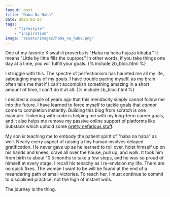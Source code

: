 ```yaml
---
layout: post
title: "Haba Na Haba"
date: 2025-03-27
tags:
    - "lifestyle"
    - "inspiration"
image: "assets/images/haba_na_haba.png"
---
```


One of my favorite Kiswahili proverbs is "Haba na haba hujaza kibaba." It means "Little by little fills the cup/pot." In other words, if you take things one day at a time, you will fulfill your goals. {% include zb_bloc.html %}

I struggle with this. The spectre of perfectionism has haunted me all my life, sabotaging many of my goals. I have trouble pacing myself, as my brain often tells me that if I can't accomplish something amazing in a short amount of time, I can't do it at all. {% include zb_bloc.html %}

I decided a couple of years ago that this mendacity simply cannot follow me into the future. I have learned to force myself to tackle goals that *cannot* come to completion instantly. Building this blog from scratch is one example. Tinkering with code is helping me with my long-term career goals, and it also helps me remove my passive online support of platforms like Substack which uphold some <a href="https://www.thehandbasket.co/p/substack-announcement-bari-weiss-free-press">pretty nefarious stuff</a>. 

My son is teaching me to embody the patient spirit of "haba na haba" as well. Nearly every aspect of raising a tiny human involves delayed gratification. He never gave up as he learned to roll over, hoist himself up on his hands and knees, crawl all over the house, pull up, and walk. It took him from birth to about 10.5 months to take a few steps, and he was so proud of himself at every stage. I recall his tenacity as I re-envision my life. There are no quick fixes. The woman I want to be will be found at the end of a meandering path of small victories. To reach her, I must continue to commit to  disciplined practice, not the high of instant wins. 

The journey is the thing. 